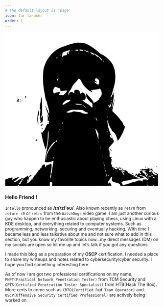 ```yaml
---
# the default layout is 'page'
icon: far fa-user
order: 1
---
```


![image description](/Assets/Pictures/1ntell0.png)

### **Hello Friend !**

`1ntell0` pronounced as **/ɪnˈtɛl'əʊ/**. Also known recently as `retr0` from `return r0` or `retro` from the `WatchDogs` video game.
I am just another curious guy who happen to be enthusiastic about playing chess, using Linux with a KDE desktop, and everything related to computer systems. Such as programming, networking, securing and eventually hacking. With time I became less and less talkative about me and not sure what to add in this section, but you know my favorite topics now…my direct messages (DM) on my socials are open so hit me up and let’s talk if you got any questions.

I made this blog as a preparation of my **OSCP** certification. I needed a place to share my writeups and notes related to cybersecurity/cyber security. I hope you find something interesting here.

As of now I am got two professional certifications on my name, `PNPT(Practical Network Penetration Tester)` from TCM Security and `CPTS(Certified Penetration Tester Specialist)` from HTB(Hack The Box). More certs to come such as `CRTO(Certified Red Team Operator)` and `OSCP(Offensive Security Certified Professional)` are actively being worked on.

<!--## **May the FORCE be with you all !**
✊🏾

<script data-name="BMC-Widget" data-cfasync="false" src="https://cdnjs.buymeacoffee.com/1.0.0/widget.prod.min.js" data-id="1ntell0" data-description="Support me on Buy me a coffee!" data-message="" data-color="#40DCA5" data-position="Right" data-x_margin="18" data-y_margin="18"></script>
-->
